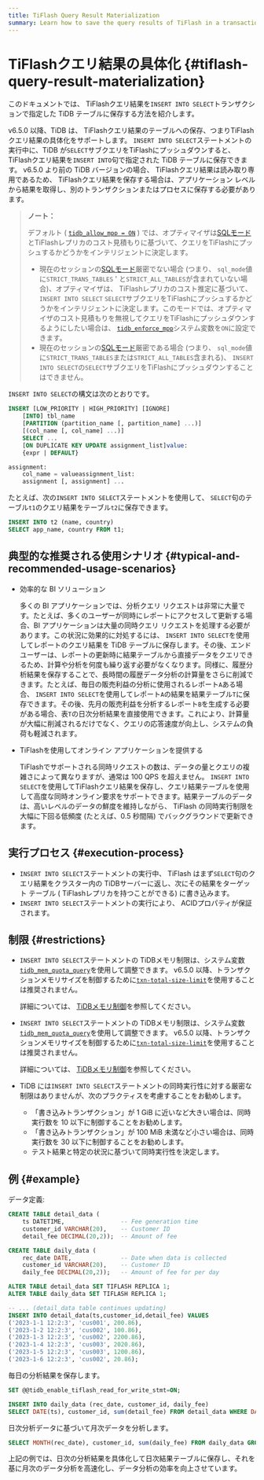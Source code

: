 ```yaml
---
title: TiFlash Query Result Materialization
summary: Learn how to save the query results of TiFlash in a transaction.
---
```


# TiFlashクエリ結果の具体化 {#tiflash-query-result-materialization}

このドキュメントでは、 TiFlashクエリ結果を`INSERT INTO SELECT`トランザクションで指定した TiDB テーブルに保存する方法を紹介します。

v6.5.0 以降、TiDB は、 TiFlashクエリ結果のテーブルへの保存、つまりTiFlashクエリ結果の具体化をサポートします。 `INSERT INTO SELECT`ステートメントの実行中に、TiDB が`SELECT`サブクエリをTiFlashにプッシュダウンすると、 TiFlashクエリ結果を`INSERT INTO`句で指定された TiDB テーブルに保存できます。 v6.5.0 より前の TiDB バージョンの場合、 TiFlashクエリ結果は読み取り専用であるため、 TiFlashクエリ結果を保存する場合は、アプリケーション レベルから結果を取得し、別のトランザクションまたはプロセスに保存する必要があります。

> **ノート：**
>
> デフォルト ( [`tidb_allow_mpp = ON`](/system-variables.md#tidb_allow_mpp-new-in-v50) ) では、オプティマイザは[SQLモード](/sql-mode.md)とTiFlashレプリカのコスト見積もりに基づいて、クエリをTiFlashにプッシュするかどうかをインテリジェントに決定します。
>
> -   現在のセッションの[SQLモード](/sql-mode.md)厳密でない場合 (つまり、 `sql_mode`値に`STRICT_TRANS_TABLES` &#39; と`STRICT_ALL_TABLES`が含まれていない場合)、オプティマイザは、 TiFlashレプリカのコスト推定に基づいて、 `INSERT INTO SELECT` `SELECT`サブクエリをTiFlashにプッシュするかどうかをインテリジェントに決定します。このモードでは、オプティマイザのコスト見積もりを無視してクエリをTiFlashにプッシュダウンするようにしたい場合は、 [`tidb_enforce_mpp`](/system-variables.md#tidb_enforce_mpp-new-in-v51)システム変数を`ON`に設定できます。
> -   現在のセッションの[SQLモード](/sql-mode.md)厳密である場合 (つまり、 `sql_mode`値に`STRICT_TRANS_TABLES`または`STRICT_ALL_TABLES`含まれる)、 `INSERT INTO SELECT`の`SELECT`サブクエリをTiFlashにプッシュダウンすることはできません。

`INSERT INTO SELECT`の構文は次のとおりです。

```sql
INSERT [LOW_PRIORITY | HIGH_PRIORITY] [IGNORE]
    [INTO] tbl_name
    [PARTITION (partition_name [, partition_name] ...)]
    [(col_name [, col_name] ...)]
    SELECT ...
    [ON DUPLICATE KEY UPDATE assignment_list]value:
    {expr | DEFAULT}

assignment:
    col_name = valueassignment_list:
    assignment [, assignment] ...
```

たとえば、次の`INSERT INTO SELECT`ステートメントを使用して、 `SELECT`句のテーブル`t1`のクエリ結果をテーブル`t2`に保存できます。

```sql
INSERT INTO t2 (name, country)
SELECT app_name, country FROM t1;
```

## 典型的な推奨される使用シナリオ {#typical-and-recommended-usage-scenarios}

-   効率的な BI ソリューション

    多くの BI アプリケーションでは、分析クエリ リクエストは非常に大量です。たとえば、多くのユーザーが同時にレポートにアクセスして更新する場合、BI アプリケーションは大量の同時クエリ リクエストを処理する必要があります。この状況に効果的に対処するには、 `INSERT INTO SELECT`を使用してレポートのクエリ結果を TiDB テーブルに保存します。その後、エンド ユーザーは、レポートの更新時に結果テーブルから直接データをクエリできるため、計算や分析を何度も繰り返す必要がなくなります。同様に、履歴分析結果を保存することで、長時間の履歴データ分析の計算量をさらに削減できます。たとえば、毎日の販売利益の分析に使用されるレポート`A`ある場合、 `INSERT INTO SELECT`を使用してレポート`A`の結果を結果テーブル`T`に保存できます。その後、先月の販売利益を分析するレポート`B`を生成する必要がある場合、表`T`の日次分析結果を直接使用できます。これにより、計算量が大幅に削減されるだけでなく、クエリの応答速度が向上し、システムの負荷も軽減されます。

-   TiFlashを使用してオンライン アプリケーションを提供する

    TiFlashでサポートされる同時リクエストの数は、データの量とクエリの複雑さによって異なりますが、通常は 100 QPS を超えません。 `INSERT INTO SELECT`を使用してTiFlashクエリ結果を保存し、クエリ結果テーブルを使用して高度な同時オンライン要求をサポートできます。結果テーブルのデータは、高いレベルのデータの鮮度を維持しながら、 TiFlash の同時実行制限を大幅に下回る低頻度 (たとえば、0.5 秒間隔) でバックグラウンドで更新できます。

## 実行プロセス {#execution-process}

-   `INSERT INTO SELECT`ステートメントの実行中、 TiFlash はまず`SELECT`句のクエリ結果をクラスター内の TiDBサーバーに返し、次にその結果をターゲット テーブル ( TiFlashレプリカを持つことができる) に書き込みます。
-   `INSERT INTO SELECT`ステートメントの実行により、 ACIDプロパティが保証されます。

## 制限 {#restrictions}

<CustomContent platform="tidb">

-   `INSERT INTO SELECT`ステートメントの TiDBメモリ制限は、システム変数[`tidb_mem_quota_query`](/system-variables.md#tidb_mem_quota_query)を使用して調整できます。 v6.5.0 以降、トランザクションメモリサイズを制御するために[`txn-total-size-limit`](/tidb-configuration-file.md#txn-total-size-limit)を使用することは推奨されません。

    詳細については、 [TiDBメモリ制御](/configure-memory-usage.md)を参照してください。

</CustomContent>

<CustomContent platform="tidb-cloud">

-   `INSERT INTO SELECT`ステートメントの TiDBメモリ制限は、システム変数[`tidb_mem_quota_query`](/system-variables.md#tidb_mem_quota_query)を使用して調整できます。 v6.5.0 以降、トランザクションメモリサイズを制御するために[`txn-total-size-limit`](https://docs.pingcap.com/tidb/stable/tidb-configuration-file#txn-total-size-limit)を使用することは推奨されません。

    詳細については、 [TiDBメモリ制御](https://docs.pingcap.com/tidb/stable/configure-memory-usage)を参照してください。

</CustomContent>

-   TiDB には`INSERT INTO SELECT`ステートメントの同時実行性に対する厳密な制限はありませんが、次のプラクティスを考慮することをお勧めします。

    -   「書き込みトランザクション」が 1 GiB に近いなど大きい場合は、同時実行数を 10 以下に制御することをお勧めします。
    -   「書き込みトランザクション」が 100 MiB 未満など小さい場合は、同時実行数を 30 以下に制御することをお勧めします。
    -   テスト結果と特定の状況に基づいて同時実行性を決定します。

## 例 {#example}

データ定義:

```sql
CREATE TABLE detail_data (
    ts DATETIME,                -- Fee generation time
    customer_id VARCHAR(20),    -- Customer ID
    detail_fee DECIMAL(20,2));  -- Amount of fee

CREATE TABLE daily_data (
    rec_date DATE,              -- Date when data is collected
    customer_id VARCHAR(20),    -- Customer ID
    daily_fee DECIMAL(20,2));   -- Amount of fee for per day

ALTER TABLE detail_data SET TIFLASH REPLICA 1;
ALTER TABLE daily_data SET TIFLASH REPLICA 1;

-- ... (detail_data table continues updating)
INSERT INTO detail_data(ts,customer_id,detail_fee) VALUES
('2023-1-1 12:2:3', 'cus001', 200.86),
('2023-1-2 12:2:3', 'cus002', 100.86),
('2023-1-3 12:2:3', 'cus002', 2200.86),
('2023-1-4 12:2:3', 'cus003', 2020.86),
('2023-1-5 12:2:3', 'cus003', 1200.86),
('2023-1-6 12:2:3', 'cus002', 20.86);
```

毎日の分析結果を保存します。

```sql
SET @@tidb_enable_tiflash_read_for_write_stmt=ON;

INSERT INTO daily_data (rec_date, customer_id, daily_fee)
SELECT DATE(ts), customer_id, sum(detail_fee) FROM detail_data WHERE DATE(ts) = CURRENT_DATE() GROUP BY DATE(ts), customer_id;
```

日次分析データに基づいて月次データを分析します。

```sql
SELECT MONTH(rec_date), customer_id, sum(daily_fee) FROM daily_data GROUP BY MONTH(rec_date), customer_id;
```

上記の例では、日次の分析結果を具体化して日次結果テーブルに保存し、それを基に月次のデータ分析を高速化し、データ分析の効率を向上させています。
